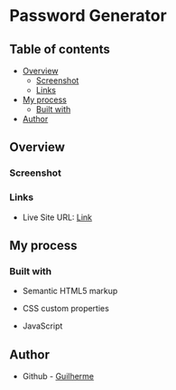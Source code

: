 # Password Generator

## Table of contents

- [Overview](#overview)
  - [Screenshot](#screenshot)
  - [Links](#links)
- [My process](#my-process)
  - [Built with](#built-with)
- [Author](#author)


## Overview

### Screenshot



### Links

- Live Site URL: [Link](https://glrmfranco.github.io/calculator/)

## My process

### Built with

- Semantic HTML5 markup

- CSS custom properties

- JavaScript
  

## Author

- Github - [Guilherme](https://github.com/Glrmfranco)
